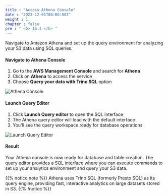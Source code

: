 ```yaml
---
title : "Access Athena Console"
date : "2023-12-01T00:00:00Z"
weight : 1
chapter : false
pre : " <b> 16.1 </b> "
---
```


Navigate to Amazon Athena and set up the query environment for analyzing your S3 data using SQL queries.

#### Navigate to Athena Console

1. Go to the **AWS Management Console** and search for **Athena**
2. Click on **Athena** to access the service
3. Choose **Query your data with Trino SQL** option

![Athena Console](/images/16/16-1.png?featherlight=false&width=90pc)

#### Launch Query Editor

1. Click **Launch Query editor** to open the SQL interface
2. The Athena query editor will load with the default interface
3. You'll see the query workspace ready for database operations

![Launch Query Editor](/images/16/16-2png?featherlight=false&width=90pc)

#### Result

Your Athena console is now ready for database and table creation. The query editor provides a SQL interface where you can execute commands to set up your analytics environment and query your S3 data.

{{% notice note %}}
Athena uses Trino SQL (formerly Presto SQL) as its query engine, providing fast, interactive analytics on large datasets stored in S3.
{{% /notice %}}